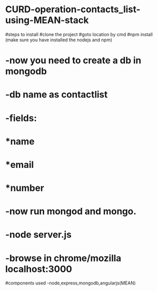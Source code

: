 # CURD-operation-contacts_list-using-MEAN-stack
#steps to install
 #clone the project
 #goto location by cmd
 #npm install (make sure you have installed the nodejs and npm)
#  -now you need to create a db in mongodb
#    -db name as contactlist
#    -fields: 
#      *name
#      *email
#      *number
#  -now run mongod and mongo.
#  -node server.js
#  -browse in chrome/mozilla localhost:3000
  
#components used
  -node,express,mongodb,angularjs(MEAN)
